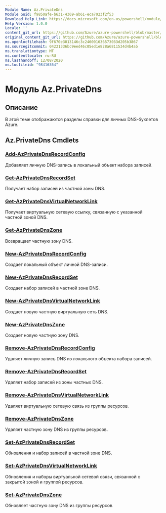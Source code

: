 ```yaml
---
Module Name: Az.PrivateDns
Module Guid: f9850afe-b631-4369-ab61-eca7023f2f53
Download Help Link: https://docs.microsoft.com/en-us/powershell/module/az.privatedns
Help Version: 1.0.0
Locale: ''
content_git_url: https://github.com/Azure/azure-powershell/blob/master/src/PrivateDns/PrivateDns/help/Az.PrivateDNS.md
original_content_git_url: https://github.com/Azure/azure-powershell/blob/master/src/PrivateDns/PrivateDns/help/Az.PrivateDNS.md
ms.openlocfilehash: 9f670e3013146c3c246001636573033d205b3867
ms.sourcegitcommit: 04221336bc9eed46c05ed1e828a6811534d4b4ab
ms.translationtype: MT
ms.contentlocale: ru-RU
ms.lasthandoff: 12/08/2020
ms.locfileid: "98416364"
---
```

# Модуль Az.PrivateDns
## Описание
В этой теме отображаются разделы справки для личных DNS-буклетов Azure.

## Az.PrivateDns Cmdlets
### [Add-AzPrivateDnsRecordConfig](Add-AzPrivateDnsRecordConfig.md)
Добавляет личную DNS-запись в локальный объект набора записей.

### [Get-AzPrivateDnsRecordSet](Get-AzPrivateDnsRecordSet.md)
Получает набор записей из частной зоны DNS.

### [Get-AzPrivateDnsVirtualNetworkLink](Get-AzPrivateDnsVirtualNetworkLink.md)
Получает виртуальную сетевую ссылку, связанную с указанной частной зоной DNS.

### [Get-AzPrivateDnsZone](Get-AzPrivateDnsZone.md)
Возвращает частную зону DNS.

### [New-AzPrivateDnsRecordConfig](New-AzPrivateDnsRecordConfig.md)
Создает локальный объект личной DNS-записи.

### [New-AzPrivateDnsRecordSet](New-AzPrivateDnsRecordSet.md)
Создает набор записей в частной зоне DNS.

### [New-AzPrivateDnsVirtualNetworkLink](New-AzPrivateDnsVirtualNetworkLink.md)
Создает новую частную виртуальную сеть DNS.

### [New-AzPrivateDnsZone](New-AzPrivateDnsZone.md)
Создает новую частную зону DNS.

### [Remove-AzPrivateDnsRecordConfig](Remove-AzPrivateDnsRecordConfig.md)
Удаляет личную запись DNS из локального объекта набора записей.

### [Remove-AzPrivateDnsRecordSet](Remove-AzPrivateDnsRecordSet.md)
Удаляет набор записей из зоны частных DNS.

### [Remove-AzPrivateDnsVirtualNetworkLink](Remove-AzPrivateDnsVirtualNetworkLink.md)
Удаляет виртуальную сетевую связь из группы ресурсов.

### [Remove-AzPrivateDnsZone](Remove-AzPrivateDnsZone.md)
Удаляет частную зону DNS из группы ресурсов.

### [Set-AzPrivateDnsRecordSet](Set-AzPrivateDnsRecordSet.md)
Обновления и набор записей в частной зоне DNS.

### [Set-AzPrivateDnsVirtualNetworkLink](Set-AzPrivateDnsVirtualNetworkLink.md)
Обновления и наборы виртуальной сетевой связи, связанной с закрытой зоной и группой ресурсов.

### [Set-AzPrivateDnsZone](Set-AzPrivateDnsZone.md)
Обновляет частную зону DNS из группы ресурсов.

